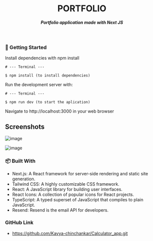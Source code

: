 <H1 align ="center" > PORTFOLIO </h1>

<h5  align ="center"> 
Portfolio application made with Next JS </h5>
<br/>

### 🚀 Getting Started

Install dependencies with npm install

```
# --- Terminal ---

$ npm install (to install dependencies)
```

Run the development server with:

```
# --- Terminal ---

$ npm run dev (to start the aplication)
```

Navigate to http://localhost:3000 in your web browser

##  Screenshots




![image](https://github.com/user-attachments/assets/03a9df6b-7c6c-40b3-b1f8-51a79030b589)



![image](https://github.com/user-attachments/assets/5b656240-514c-4545-9e08-143b16fbb022)


### 📦 Built With

-  Next.js: A React framework for server-side rendering and static site generation.
- Tailwind CSS: A highly customizable CSS framework.
- React: A JavaScript library for building user interfaces.
- React Icons: A collection of popular icons for React projects.
- TypeScript: A typed superset of JavaScript that compiles to plain JavaScript.
- Resend: Resend is the email API for developers.

### GitHub Link
- https://github.com/Kavya-chinchankar/Calculator_app.git

  

